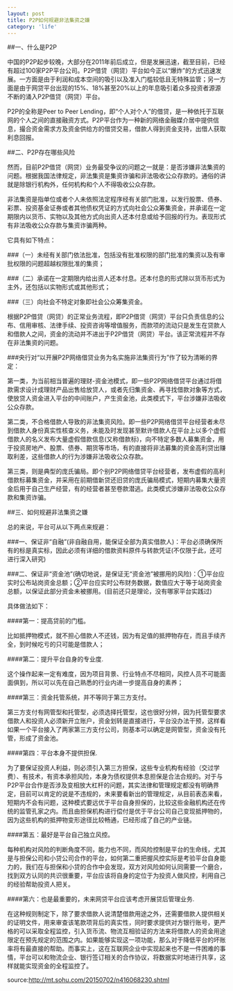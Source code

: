 ```yaml
---
layout: post
title: P2P如何规避非法集资之嫌
category: 'life'
---
```


##一、什么是P2P

中国的P2P起步较晚，大部分在2011年前后成立，但是发展迅速，截至目前，已经有超过100家P2P平台公司。P2P借贷（网贷）平台如今正以“爆炸”的方式迅速发展。一方面是由于利润和成本空间的吸引以及准入门槛较低且无特殊监管；另一方面是由于网贷平台出现的15%、18%甚至20%以上的年息吸引着众多投资者源源不断的涌入P2P借贷（网贷）平台。

P2P的全称是Peer to Peer Lending，即“个人对个人”的借贷，是一种依托于互联网的个人之间的直接融资方式。P2P平台作为一种新的网络金融媒介居中提供信息，撮合资金需求方及资金供给方的借贷交易，借款人得到资金支持，出借人获取利息回报。

##二、P2P存在哪些风险

然而，目前P2P借贷（网贷）业务最受争议的问题之一就是：是否涉嫌非法集资的问题。根据我国法律规定，非法集资是集资诈骗和非法吸收公众存款的。通俗的讲就是除银行机构外，任何机构和个人不得吸收公众存款。

非法集资是指单位或者个人未依照法定程序经有关部门批准，以发行股票、债券、彩票、投资基金证券或者其他债权凭证的方式向社会公众筹集资金，并承诺在一定期限内以货币、实物以及其他方式向出资人还本付息或给予回报的行为。表现形式有非法吸收公众存款与集资诈骗两种。

它具有如下特点：

###（一）未经有关部门依法批准，包括没有批准权限的部门批准的集资以及有审批权限的问题超越权限批准的集资；

###（二）承诺在一定期限内给出资人还本付息。还本付息的形式除以货币形式为主外，还包括以实物形式或其他形式；

###（三）向社会不特定对象即社会公众筹集资金。

根据P2P借贷（网贷）的正常业务流程，即P2P借贷（网贷）平台只负责信息的公布、信用审核、法律手续、投资咨询等增值服务，而款项的流动只是发生在贷款人和借款人之间，资金的流动并不进出于P2P借贷（网贷）平台。该正常流程并不存在非法集资的问题。

###央行对“以开展P2P网络借贷业务为名实施非法集资行为”作了较为清晰的界定：

第一类，为当前相当普遍的理财-资金池模式，即一些P2P网络借贷平台通过将借款需求设计成理财产品出售给放贷人，或者先归集资金、再寻找借款对象等方式，使放贷人资金进入平台的中间账户，产生资金池，此类模式下，平台涉嫌非法吸收公众存款。

第二类，不合格借款人导致的非法集资风险。即一些P2P网络借贷平台经营者未尽到借款人身份真实性核查义务，未能及时发现甚至默许借款人在平台上以多个虚假借款人的名义发布大量虚假借款信息(又称借款标)，向不特定多数人募集资金，用于投资房地产、股票、债券、期货等市场，有的直接将非法募集的资金高利贷出赚取利差，这些借款人的行为涉嫌非法吸收公众存款。

第三类，则是典型的庞氏骗局。即个别P2P网络借贷平台经营者，发布虚假的高利借款标募集资金，并采用在前期借新贷还旧贷的庞氏骗局模式，短期内募集大量资金后用于自己生产经营，有的经营者甚至卷款潜逃。此类模式涉嫌非法吸收公众存款和集资诈骗。

##三、如何规避非法集资之嫌

总的来说，平台可从以下两点来规避：

###一、保证非“自融”(非自融自用，能保证全部为真实借款人)：平台必须确保所有的标是真实标，因此必须有详细的借款资料原件与转款凭证(不仅限于此，还可进行深入研究)

###二、保证非“资金池”(确切地说，是保证无“资金池”被挪用的风险)：①平台应实时公布站岗资金总额；②平台应实时公布财务数据，数值应大于等于站岗资金总额，以保证此部分资金未被挪用。(目前还只是理论，没有哪家平台实践过)

具体做法如下：

####第一：提高贷前的门槛。

比如抵押物模式，就不担心借款人不还钱，因为有足值的抵押物存在，而且手续齐全，到时候吃亏的只可能是借款人；

####第二：提升平台自身的专业度.

这个操作起来一定有难度，因为项目背景、行业特点不尽相同，风控人员不可能面面俱到，所以可以先在自己熟悉的行业内进一步提高自身的素养；

####第三：资金托管系统，并不等同于第三方支付。

第三方支付有网管型和托管型，必须选择托管型，这也很好分辨，因为托管型要求借款人和投资人必须新开立账户，资金划转是直接进行，平台没办法干预，这样看如果一个平台接入了两家第三方支付公司，则基本可以确定是网管型，资金没有托管，形成了资金池。

####第四：平台本身不提供担保.

为了要保证投资人利益，则必须引入第三方担保，这些专业机构有经验（交过学费）、有技术，有资本承担风险，本身为债权提供本息担保是合法合规的。对于与P2P平台合作是否涉及变相放大杠杆的问题，其实法律和管理规定都没有明确界定，目前可以肯定的说是不违规的，未来要看新出的管理规定，从目前表态来看，短期内不会有问题，这种模式要远优于平台自身担保的，比较这些金融机构还在传统的监管孔家之内。而且由担保机构进行偿付是优于平台公司自己变现抵押物的，因为这些机构的抵押物变形途径比较畅通，已经形成了自己的产业链。

####第五：最好是平台自己独立风控。

每种机构对风险的判断角度不同，能力也不同，而风险控制是平台的生命线，尤其是与担保公司和小贷公司合作的平台，如何第二重把握风控实际是考验平台自身能力的，我们在与担保和小贷的合作中会发现，双方对风险如何认同需要一个磨合，找到双方认同的共识很重要，平台应该将自身的定位于为投资人做风控，利用自己的经验帮助投资人把关。

####第六：也是最重要的，未来网贷平台应该考虑开展贷后管理业务.

在这种规则制定下，除了要求借款人说清楚借款用途之外，还需要借款人提供相关的证明文件，用来审查该笔款项背后的真实性，同时要求提供对方银行账号，更严格的可以采取全程监控，引入货币流、物流互相验证的方法来将借款人的资金用途限定在预先规定的范围之内。如果能够实现这一项功能，那么对于降低平台的坏账率将有最直接的帮助。而事实上，这在互联网企业中实现起来也不是一件困难的事情，平台可以和物流企业、银行签订相关的合作协议，将数据实时地进行共享，这样就能实现资金的全程监控了。

source:http://mt.sohu.com/20150702/n416068230.shtml